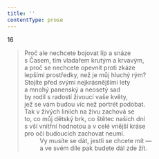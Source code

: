 ```yaml
---
title: ''
contentType: prose
---
```


16

> Proč ale nechcete bojovat líp a snáze  
> s Časem, tím vladařem krutým a krvavým,  
> a proč se nechcete opevnit proti zkáze  
> lepšími prostředky, než je můj hluchý rým?  
> Stojíte před svými nejkrásnějšími lety  
> a mnohý panenský a neosetý sad  
> by rodil s radostí živoucí vaše květy,  
> jež se vám budou víc než portrét podobat.  
> Tak v živých liniích na živu zachová se  
> to, co můj dětský brk, co štětec našich dní  
> s vší vnitřní hodnotou a v celé vnější kráse  
> pro oči budoucích zachovat neumí.  
>          Vy musíte se dát, jestli se chcete mít —  
>          a ve svém díle pak budete dál zde žít.

